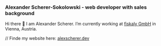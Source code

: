 ### Alexander Scherer-Sokolowski - web developer with sales background

Hi there 👋 I am Alexander Scherer.
I’m currently working at [fiskaly GmbH](https://developer.fiskaly.com/) in Vienna, Austria.

// Finde my website here: [alexscherer.dev](https://www.alexscherer.dev/)

<!--
**kunstloch/kunstloch** is a ✨ _special_ ✨ repository because its `README.md` (this file) appears on your GitHub profile.

Here are some ideas to get you started:

- 🔭 I’m currently working on ...
- 🌱 I’m currently learning ...
- 👯 I’m looking to collaborate on ...
- 🤔 I’m looking for help with ...
- 💬 Ask me about ...
- 📫 How to reach me: ...
- 😄 Pronouns: ...
- ⚡ Fun fact: ...
-->
